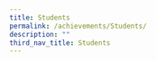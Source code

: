 ```yaml
---
title: Students
permalink: /achievements/Students/
description: ""
third_nav_title: Students
---
```

